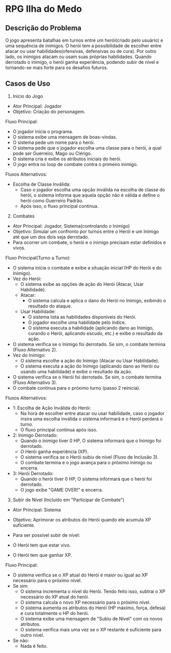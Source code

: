 # RPG Ilha do Medo

## Descrição do Problema
O jogo apresenta batalhas em turnos entre um herói(criado pelo usuário) e uma sequência de inimigos. O herói tem a possibilidade de escolher entre atacar ou usar habilidades(ofensivas, defensivas ou de cura). Por outro lado, os inimigos atacam ou usam suas próprias habilidades. Quando derrotado o inimigo, o herói ganha experiência, podendo subir de nível e tornando-se mais forte para os desafios futuros.

## Casos de Uso
1. Início do Jogo
 - Ator Principal: Jogador
 - Objetivo: Criação do personagem.

Fluxo Principal:

 - O jogador inicia o programa.
 - O sistema exibe uma mensagem de boas-vindas.
 - O sistema pede um nome para o herói.
 - O sistema pede que o jogador escolha uma classe para o herói, a qual pode ser Guerreiro, Mago ou Clérigo.
 - O sistema cria e exibe os atributos iniciais do herói.
 - O jogo entra no loop de combate contra o primeiro inimigo.

Fluxos Alternativos:

 - Escolha de Classe Inválida:
    - Caso o jogador escolha uma opção inválida na escolha de classe do herói, o sistema informa que aquela opção não é válida e define o herói como Guerreiro Padrão.
    - Após isso, o fluxo principal continua.
   
2. Combates
 - Ator Principal: Jogador, Sistema(controlando o Inimigo)
 - Objetivo: Simular um confronto por turnos entre o Herói e um Inimigo até que um dos dois seja derrotado.
 - Para ocorrer um combate, o herói e o inimigo precisam estar definidos e vivos.
    
Fluxo Principal(Turno a Turno):
 - O sistema inicia o combate e exibe a situação inicial (HP do Herói e do Inimigo).
 - Vez do Herói:
    - O sistema exibe as opções de ação do Herói (Atacar, Usar Habilidade).
    - Atacar:
      - O sistema calcula e aplica o dano do Herói no Inimigo, exibindo o resultado do ataque.
    - Usar Habilidade:
      - O sistema lista as habilidades disponíveis do Herói.
      - O jogador escolhe uma habilidade pelo índice.
      - O sistema executa a habilidade (aplicando dano ao Inimigo, curando o Herói, aplicando escudo, etc.) e exibe o resultado da ação.
 - O sistema verifica se o Inimigo foi derrotado. Se sim, o combate termina (Fluxo Alternativo 2).
 - Vez do Inimigo:
    - O sistema escolhe a ação do Inimigo (Atacar ou Usar Habilidade).
    - O sistema executa a ação do Inimigo (aplicando dano ao Herói ou usando uma habilidade) e exibe o resultado da ação.
 - O sistema verifica se o Herói foi derrotado. Se sim, o combate termina (Fluxo Alternativo 3).
 - O combate continua para o próximo turno (passo 2 reinicia).

Fluxos Alternativos:

 - 1: Escolha de Ação Inválida do Herói:
   - Na hora de escolher entre atacar ou usar habilidade, caso o jogador insira uma escolha inválida o sistema informará e o Herói perderá o turno.
   - O fluxo principal continua após isso.
 - 2: Inimigo Derrotado:
   - Quando o inimigo tiver 0 HP, O sistema informará que o Inimigo foi derrotado.
   - O Herói ganha experiência (XP).
   - O sistema verifica se o Herói subiu de nível (Fluxo de Inclusão 3).
   - O combate termina e o jogo avança para o próximo inimigo ou encerra.
 - 3: Herói Derrotado:
   - Quando o herói tiver 0 HP, O sistema informará que o herói foi derrotado.
   - O jogo exibe "GAME OVER!" e encerra.
  
3. Subir de Nível (Incluído em "Participar de Combate")
 - Ator Principal: Sistema
 - Objetivo: Aprimorar os atributos do Herói quando ele acumula XP suficiente.

 - Para ser possível subir de nível:
  - O Herói tem que estar vivo.
  - O Herói tem que ganhar XP.

Fluxo Principal:

 - O sistema verifica se o XP atual do Herói é maior ou igual ao XP necessário para o próximo nível.
 - Se sim:
   - O sistema incrementa o nível do Herói. Tendo feito isso, subtrai o XP necessário do XP atual do herói.
   - O sistema calcula o novo XP necessário para o próximo nível.
   - O sistema aumenta os atributos do Herói (HP máximo, força, defesa) e cura totalmente o HP do herói.
   - O sistema exibe uma mensagem de "Subiu de Nível" com os novos atributos.
   - O sistema verifica mais uma vez se o XP restante é suficiente para outro nível.
 - Se não:
   - Nada é feito.
